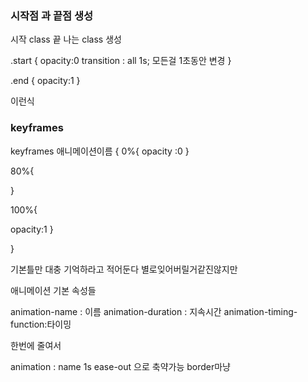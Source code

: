 ### 시작점 과 끝점 생성

시작 class 끝 나는 class 생성

.start {
opacity:0
transition : all 1s;
모든걸 1초동안 변경
}

.end {
opacity:1
}

<div class="start end"></div>

이런식

### keyframes

keyframes 애니메이션이름 {
0%{
opacity :0
}

80%{

}

100%{

opacity:1
}

}

기본틀만 대충 기억하라고 적어둔다 별로잊어버릴거같진않지만

애니메이션 기본 속성들

animation-name : 이름
animation-duration : 지속시간
animation-timing-function:타이밍

한번에 줄여서

animation : name 1s ease-out 으로 축약가능 border마냥
